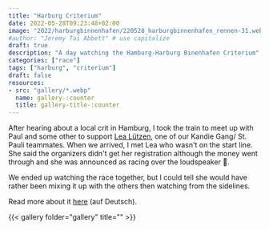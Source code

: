 ```yaml
---
title: "Harburg Criterium"
date: 2022-05-28T09:23:48+02:00
image: "2022/harburgbinnenhafen/220528_harburgbinnenhafen_rennen-31.webp"
#author: "Jeremy Tai Abbett" # use capitalize
draft: true
description: "A day watching the Hamburg-Harburg Binenhafen Criterium"
categories: ["race"]
tags: ["harburg", "criterium"]
draft: false
resources: 
- src: "gallery/*.webp"
  name: gallery-:counter
  title: gallery-title-:counter
---
```


After hearing about a local crit in Hamburg, I took the train to meet up with Paul and some other to support [Lea Lützen](https://www.instagram.com/leas_tri_journey/), one of our Kandie Gang/ St. Pauli teammates. When we arrived, I met Lea who wasn't on the start line. She said the organizers didn't get her registration although the money went through and she was announced as racing over the loudspeaker 🤷. 

We ended up watching the race together, but I could tell she would have rather been mixing it up with the others then watching from the sidelines.

Read more about it [here](https://www.besser-im-blick.de/sport/10863-kopfsteinpflaster-und-regen-harburger-radrennen-im-binnenhafen-neue-hoelle-des-nordens) (auf Deutsch).

{{< gallery folder="gallery" title="" >}}
